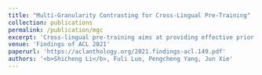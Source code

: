 ```yaml
---
title: "Multi-Granularity Contrasting for Cross-Lingual Pre-Training"
collection: publications
permalink: /publication/mgc
excerpt: 'Cross-lingual pre-training aims at providing effective prior representations for the inputs from multiple languages. With the modeling of bidirectional contexts, recently prevalent language modeling approaches such as XLM achieve better performance than traditional methods based on embedding alignment, which strives to assign similar vector representations to semantic-equivalent units. However, such approaches like XLM capture cross-lingual information based solely on shared BPE vocabulary, resulting in the absence of ﬁne-grained supervision induced by embedding alignment. Inheriting the advantages of the above two paradigms, this work presents a multi-granularity contrasting framework, namely MGC, to learn language-universal representations. While predicting the masked words based on bidirectional contexts, the proposal also encodes semantic equivalents from different languages into similar representations to introduce more ﬁne-grained and explicit cross-lingual information. Two effective contrasting strategies are further proposed, which can be built upon semantic units of multiple granularities covering words, span, and sentences. Extensive experiments demonstrate that our approach can achieve signiﬁcant performance gains in various down-stream tasks, including machine translation and cross-lingual language understanding.'
venue: 'Findings of ACL 2021'
paperurl: 'https://aclanthology.org/2021.findings-acl.149.pdf'
authors: '<b>Shicheng Li</b>, Fuli Luo, Pengcheng Yang, Jun Xie'
---
```

